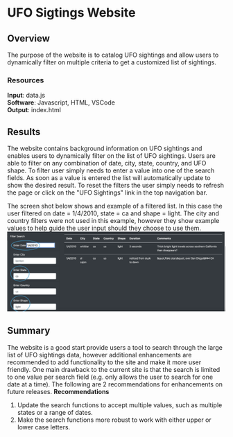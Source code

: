 # UFO Sigtings Website

## Overview
The purpose of the website is to catalog UFO sightings and allow users to dynamically filter on multiple criteria to get a customized list of sightings.

### Resources
**Input**: data.js <br/>
**Software**: Javascript, HTML, VSCode <br/>
**Output**: index.html <br/>

## Results
The website contains background information on UFO sightings and enables users to dynamically filter on the list of UFO sightings. Users are able to filter on any combination of date, city, state, country, and UFO shape. To filter user simply needs to enter a value into one of the search fields. As soon as a value is entered the list will automatically update to show the desired result. To reset the filters the user simply needs to refresh the page or click on the "UFO Sightings" link in the top navigation bar. 

The screen shot below shows and example of a filtered list. In this case the user filtered on date = 1/4/2010, state = ca and shape = light. The city and country filters were not used in this example, however they show example values to help guide the user input should they choose to use them.  
![Filter Example](https://github.com/mhorstman/UFOs/blob/main/static/images/filter_example.png)

## Summary
The website is a good start provide users a tool to search through the large list of UFO sightings data, however additional enhancements are recommended to add functionality to the site and make it more user friendly. One main drawback to the current site is that the search is limited to one value per search field (e.g. only allows the user to search for one date at a time). The following are 2 recommendations for enhancements on future releases. 
**Recommendations**
1. Update the search functions to accept multiple values, such as multiple states or a range of dates.
2. Make the search functions more robust to work with either upper or lower case letters.
